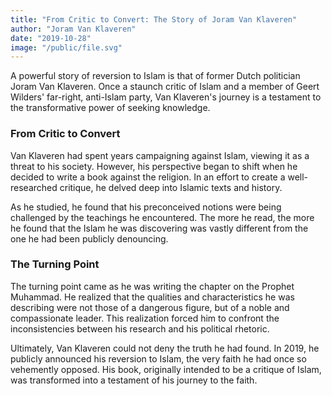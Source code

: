 ```yaml
---
title: "From Critic to Convert: The Story of Joram Van Klaveren"
author: "Joram Van Klaveren"
date: "2019-10-28"
image: "/public/file.svg"
---
```


A powerful story of reversion to Islam is that of former Dutch politician Joram Van Klaveren. Once a staunch critic of Islam and a member of Geert Wilders' far-right, anti-Islam party, Van Klaveren's journey is a testament to the transformative power of seeking knowledge.

### From Critic to Convert

Van Klaveren had spent years campaigning against Islam, viewing it as a threat to his society. However, his perspective began to shift when he decided to write a book against the religion. In an effort to create a well-researched critique, he delved deep into Islamic texts and history.

As he studied, he found that his preconceived notions were being challenged by the teachings he encountered. The more he read, the more he found that the Islam he was discovering was vastly different from the one he had been publicly denouncing.

### The Turning Point

The turning point came as he was writing the chapter on the Prophet Muhammad. He realized that the qualities and characteristics he was describing were not those of a dangerous figure, but of a noble and compassionate leader. This realization forced him to confront the inconsistencies between his research and his political rhetoric.

Ultimately, Van Klaveren could not deny the truth he had found. In 2019, he publicly announced his reversion to Islam, the very faith he had once so vehemently opposed. His book, originally intended to be a critique of Islam, was transformed into a testament of his journey to the faith.
